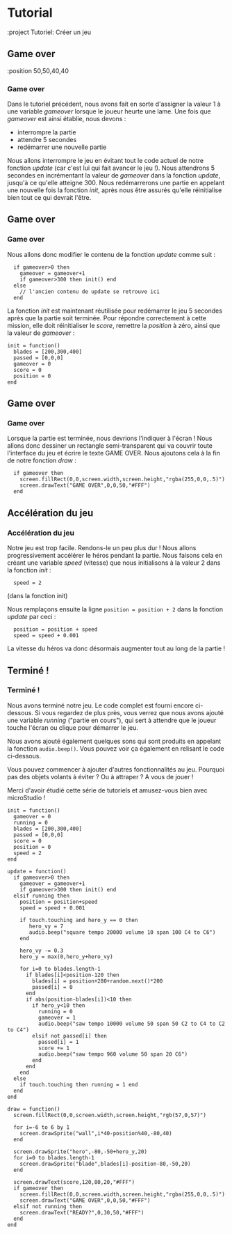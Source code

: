 # Tutorial

:project Tutoriel: Créer un jeu

## Game over

:position 50,50,40,40

### Game over

Dans le tutoriel précédent, nous avons fait en sorte d'assigner la valeur 1 à une variable
*gameover* lorsque le joueur heurte une lame. Une fois que *gameover* est ainsi établie, nous devons :

* interrompre la partie
* attendre 5 secondes
* redémarrer une nouvelle partie

Nous allons interrompre le jeu en évitant tout le code actuel de notre fonction *update* (car c'est
lui qui fait avancer le jeu !). Nous attendrons 5 secondes en incrémentant la valeur de *gameover* dans
la fonction *update*, jusqu'à ce qu'elle atteigne 300. Nous redémarrerons une partie en appelant
une nouvelle fois la fonction *init*, après nous être assurés qu'elle réinitialise bien tout ce
qui devrait l'être.

## Game over

### Game over

Nous allons donc modifier le contenu de la fonction *update* comme suit :

```
  if gameover>0 then
    gameover = gameover+1
    if gameover>300 then init() end
  else
    // l'ancien contenu de update se retrouve ici
  end
```

La fonction *init* est maintenant réutilisée pour redémarrer le jeu 5 secondes après que la partie
soit terminée. Pour répondre correctement à cette mission, elle doit réinitialiser le *score*, remettre
la *position* à zéro, ainsi que la valeur de *gameover* :

```
init = function()
  blades = [200,300,400]
  passed = [0,0,0]
  gameover = 0
  score = 0
  position = 0
end
```

## Game over

### Game over

Lorsque la partie est terminée, nous devrions l'indiquer à l'écran ! Nous allons donc dessiner un rectangle
semi-transparent qui va couvrir toute l'interface du jeu et écrire le texte GAME OVER. Nous ajoutons cela à
la fin de notre fonction *draw* :

```
  if gameover then
    screen.fillRect(0,0,screen.width,screen.height,"rgba(255,0,0,.5)")
    screen.drawText("GAME OVER",0,0,50,"#FFF")
  end
```

## Accélération du jeu

### Accélération du jeu

Notre jeu est trop facile. Rendons-le un peu plus dur ! Nous allons progressivement accélérer le héros
pendant la partie. Nous faisons cela en créant une variable *speed* (vitesse) que nous initialisons à la
valeur 2 dans la fonction *init* :

```
  speed = 2
```
(dans la fonction init)

Nous remplaçons ensuite la ligne ```position = position + 2``` dans la fonction *update* par ceci :

```
  position = position + speed
  speed = speed + 0.001
```

La vitesse du héros va donc désormais augmenter tout au long de la partie !

## Terminé !

### Terminé !

Nous avons terminé notre jeu. Le code complet est fourni encore ci-dessous. Si vous regardez de plus près,
vous verrez que nous avons ajouté une variable *running* ("partie en cours"), qui sert à attendre que le joueur
touche l'écran ou clique pour démarrer le jeu.

Nous avons ajouté également quelques sons qui sont produits en appelant la fonction ```audio.beep()```. Vous pouvez
voir ça également en relisant le code ci-dessous.

Vous pouvez commencer à ajouter d'autres fonctionnalités au jeu. Pourquoi pas des objets volants à éviter ? Ou à
attraper ? A vous de jouer !

Merci d'avoir étudié cette série de tutoriels et amusez-vous bien avec microStudio !

```
init = function()
  gameover = 0
  running = 0
  blades = [200,300,400]
  passed = [0,0,0]
  score = 0
  position = 0
  speed = 2
end

update = function()
  if gameover>0 then
    gameover = gameover+1
    if gameover>300 then init() end
  elsif running then
    position = position+speed
    speed = speed + 0.001

    if touch.touching and hero_y == 0 then
       hero_vy = 7
       audio.beep("square tempo 20000 volume 10 span 100 C4 to C6")
    end

    hero_vy -= 0.3
    hero_y = max(0,hero_y+hero_vy)

    for i=0 to blades.length-1
      if blades[i]<position-120 then
        blades[i] = position+280+random.next()*200
        passed[i] = 0
      end
      if abs(position-blades[i])<10 then
        if hero_y<10 then
          running = 0
          gameover = 1
          audio.beep("saw tempo 10000 volume 50 span 50 C2 to C4 to C2 to C4")
        elsif not passed[i] then
          passed[i] = 1
          score += 1
          audio.beep("saw tempo 960 volume 50 span 20 C6")
        end
      end
    end
  else
    if touch.touching then running = 1 end
  end
end

draw = function()
  screen.fillRect(0,0,screen.width,screen.height,"rgb(57,0,57)")

  for i=-6 to 6 by 1
    screen.drawSprite("wall",i*40-position%40,-80,40)
  end

  screen.drawSprite("hero",-80,-50+hero_y,20)
  for i=0 to blades.length-1
    screen.drawSprite("blade",blades[i]-position-80,-50,20)
  end

  screen.drawText(score,120,80,20,"#FFF")
  if gameover then
    screen.fillRect(0,0,screen.width,screen.height,"rgba(255,0,0,.5)")
    screen.drawText("GAME OVER",0,0,50,"#FFF")
  elsif not running then
    screen.drawText("READY?",0,30,50,"#FFF")
  end
end
```
